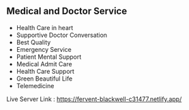 ## Medical and Doctor Service

- Health Care in heart
- Supportive Doctor Conversation
- Best Quality
- Emergency Service
- Patient Mental Support
- Medical Admit Care
- Health Care Support
- Green Beautiful Life
- Telemedicine

Live Server Link : https://fervent-blackwell-c31477.netlify.app/
